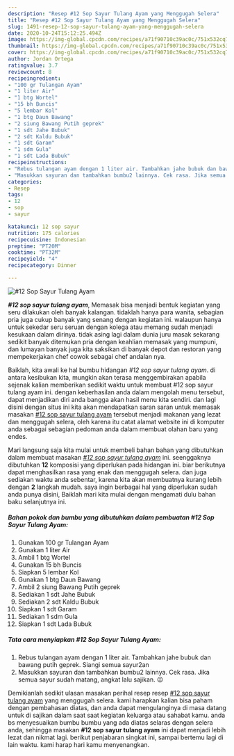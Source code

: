 ```yaml
---
description: "Resep #12 Sop Sayur Tulang Ayam yang Menggugah Selera"
title: "Resep #12 Sop Sayur Tulang Ayam yang Menggugah Selera"
slug: 1491-resep-12-sop-sayur-tulang-ayam-yang-menggugah-selera
date: 2020-10-24T15:12:25.494Z
image: https://img-global.cpcdn.com/recipes/a71f90710c39ac0c/751x532cq70/12-sop-sayur-tulang-ayam-foto-resep-utama.jpg
thumbnail: https://img-global.cpcdn.com/recipes/a71f90710c39ac0c/751x532cq70/12-sop-sayur-tulang-ayam-foto-resep-utama.jpg
cover: https://img-global.cpcdn.com/recipes/a71f90710c39ac0c/751x532cq70/12-sop-sayur-tulang-ayam-foto-resep-utama.jpg
author: Jordan Ortega
ratingvalue: 3.7
reviewcount: 8
recipeingredient:
- "100 gr Tulangan Ayam"
- "1 liter Air"
- "1 btg Wortel"
- "15 bh Buncis"
- "5 lembar Kol"
- "1 btg Daun Bawang"
- "2 siung Bawang Putih geprek"
- "1 sdt Jahe Bubuk"
- "2 sdt Kaldu Bubuk"
- "1 sdt Garam"
- "1 sdm Gula"
- "1 sdt Lada Bubuk"
recipeinstructions:
- "Rebus tulangan ayam dengan 1 liter air. Tambahkan jahe bubuk dan bawang putih geprek. Siangi semua sayur2an"
- "Masukkan sayuran dan tambahkan bumbu2 lainnya. Cek rasa. Jika semua sayur sudah matang, angkat lalu sajikan. 😉"
categories:
- Resep
tags:
- 12
- sop
- sayur

katakunci: 12 sop sayur 
nutrition: 175 calories
recipecuisine: Indonesian
preptime: "PT20M"
cooktime: "PT32M"
recipeyield: "4"
recipecategory: Dinner

---
```



![#12 Sop Sayur Tulang Ayam](https://img-global.cpcdn.com/recipes/a71f90710c39ac0c/751x532cq70/12-sop-sayur-tulang-ayam-foto-resep-utama.jpg)

<b><i>#12 sop sayur tulang ayam</i></b>, Memasak bisa menjadi bentuk kegiatan yang seru dilakukan oleh banyak kalangan. tidaklah hanya para wanita, sebagian pria juga cukup banyak yang senang dengan kegiatan ini. walaupun hanya untuk sekedar seru seruan dengan kolega atau memang sudah menjadi kesukaan dalam dirinya. tidak asing lagi dalam dunia juru masak sekarang sedikit banyak ditemukan pria dengan keahlian memasak yang mumpuni, dan lumayan banyak juga kita saksikan di banyak depot dan restoran yang mempekerjakan chef cowok sebagai chef andalan nya.

Baiklah, kita awali ke hal bumbu hidangan <i>#12 sop sayur tulang ayam</i>. di antara kesibukan kita, mungkin akan terasa menggembirakan apabila sejenak kalian memberikan sedikit waktu untuk membuat #12 sop sayur tulang ayam ini. dengan keberhasilan anda dalam mengolah menu tersebut, dapat menjadikan diri anda bangga akan hasil menu kita sendiri. dan lagi disini dengan situs ini kita akan mendapatkan saran saran untuk memasak masakan <u>#12 sop sayur tulang ayam</u> tersebut menjadi makanan yang lezat dan menggugah selera, oleh karena itu catat alamat website ini di komputer anda sebagai sebagian pedoman anda dalam membuat olahan baru yang endes.




Mari langsung saja kita mulai untuk membeli bahan bahan yang dibutuhkan dalam membuat masakan <u><i>#12 sop sayur tulang ayam</i></u> ini. seenggaknya dibutuhkan <b>12</b> komposisi yang diperlukan pada hidangan ini. biar berikutnya dapat menghasilkan rasa yang enak dan menggugah selera. dan juga sediakan waktu anda sebentar, karena kita akan membuatnya kurang lebih dengan <b>2</b> langkah mudah. saya ingin berbagai hal yang diperlukan sudah anda punya disini, Baiklah mari kita mulai dengan mengamati dulu bahan baku selanjutnya ini.

<!--inarticleads1-->

##### Bahan pokok dan bumbu yang dibutuhkan dalam pembuatan #12 Sop Sayur Tulang Ayam:

1. Gunakan 100 gr Tulangan Ayam
1. Gunakan 1 liter Air
1. Ambil 1 btg Wortel
1. Gunakan 15 bh Buncis
1. Siapkan 5 lembar Kol
1. Gunakan 1 btg Daun Bawang
1. Ambil 2 siung Bawang Putih geprek
1. Sediakan 1 sdt Jahe Bubuk
1. Sediakan 2 sdt Kaldu Bubuk
1. Siapkan 1 sdt Garam
1. Sediakan 1 sdm Gula
1. Siapkan 1 sdt Lada Bubuk




<!--inarticleads2-->

##### Tata cara menyiapkan #12 Sop Sayur Tulang Ayam:

1. Rebus tulangan ayam dengan 1 liter air. Tambahkan jahe bubuk dan bawang putih geprek. Siangi semua sayur2an
1. Masukkan sayuran dan tambahkan bumbu2 lainnya. Cek rasa. Jika semua sayur sudah matang, angkat lalu sajikan. 😉




Demikianlah sedikit ulasan masakan perihal resep resep <u>#12 sop sayur tulang ayam</u> yang menggugah selera. kami harapkan kalian bisa paham dengan pembahasan diatas, dan anda dapat mengulanginya di masa datang untuk di sajikan dalam saat saat kegiatan keluarga atau sahabat kamu. anda bs menyesuaikan bumbu bumbu yang ada diatas selaras dengan selera anda, sehingga masakan <b>#12 sop sayur tulang ayam</b> ini dapat menjadi lebih lezat dan nikmat lagi. berikut penjabaran singkat ini, sampai bertemu lagi di lain waktu. kami harap hari kamu menyenangkan.
